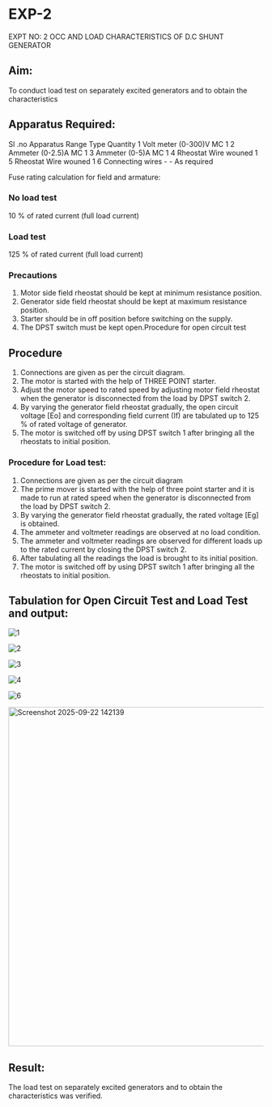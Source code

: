 # EXP-2
EXPT NO: 2 OCC AND LOAD CHARACTERISTICS OF D.C SHUNT GENERATOR

## Aim:
To conduct load test on separately excited generators and to obtain the characteristics

## Apparatus Required:

Sl .no	Apparatus	Range	Type	Quantity
1	Volt meter	(0-300)V	MC	1
2	Ammeter	(0-2.5)A	MC	1
3	Ammeter	(0-5)A	MC	1
4	Rheostat		Wire wouned	1
5	Rheostat		Wire wouned	1
6	Connecting wires	-	-	As required

Fuse rating calculation for field and armature:

### No load test

10 % of rated current (full load current)

### Load test

125 % of rated current (full load current)

### Precautions

1.   Motor side field rheostat should be kept at minimum resistance position.
2.   Generator side field rheostat should be kept at maximum resistance position.
3.   Starter should be in off position before switching on the supply.
4.   The DPST switch must be kept open.Procedure for open circuit test
   
## Procedure
1.   Connections are given as per the circuit diagram.
2.   The motor is started with the help of THREE POINT starter.
3.   Adjust the motor speed to rated speed by adjusting motor field rheostat when the generator is disconnected from the load by DPST switch 2.
4.   By  varying  the  generator  field  rheostat  gradually,  the  open  circuit  voltage  [Eo]  and corresponding field current (If) are tabulated up to 125 % of rated voltage of generator.
5.   The motor is switched off by using DPST switch 1 after bringing all the rheostats to initial position.

### Procedure for Load test:

1.   Connections are given as per the circuit diagram
2.   The prime mover is started with the help of three point starter and it is made to run at rated speed when the generator is disconnected from the load by DPST switch 2.
3.   By varying the generator field rheostat gradually, the rated voltage [Eg] is obtained.
4.   The ammeter and voltmeter readings are observed at no load condition.
5.   The ammeter and voltmeter readings are observed for different loads up to the rated current by closing the DPST switch 2.
6.   After tabulating all the readings the load is brought to its initial position.
7.   The motor is switched off by using DPST switch 1 after bringing all the rheostats to initial position.

## Tabulation for Open Circuit Test and  Load Test and output:

![1](https://github.com/user-attachments/assets/ee0f452a-90be-4552-b075-aeca08bb7a5c)


![2](https://github.com/user-attachments/assets/9b5d5107-666d-4068-a527-35be8f27968d)


![3](https://github.com/user-attachments/assets/369c5c67-f43f-412e-969a-d2ecaaf6f839)


![4](https://github.com/user-attachments/assets/2889ebfd-d705-45f9-922f-a41f05fc48ee)

![6](https://github.com/user-attachments/assets/6e2296a1-7a37-4f4b-b1fd-728d13857f44)


<img width="751" height="669" alt="Screenshot 2025-09-22 142139" src="https://github.com/user-attachments/assets/1907fec2-aa91-41e4-bd63-125cc3b9734b" />



 
## Result:
The load test on separately excited generators and to obtain the characteristics was verified.

